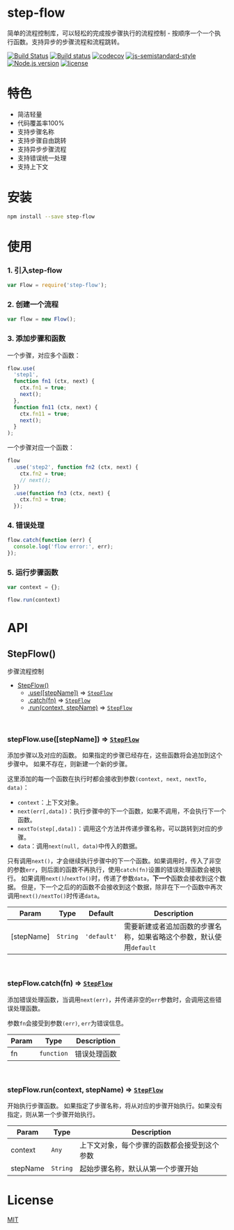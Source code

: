 # step-flow

简单的流程控制库，可以轻松的完成按步骤执行的流程控制 - 按顺序一个一个执行函数。支持异步的步骤流程和流程跳转。

[![Build Status](https://travis-ci.org/zdying/step-flow.svg?branch=master)](https://travis-ci.org/zdying/step-flow)
[![Build status](https://ci.appveyor.com/api/projects/status/okl9e4xs1nsuv7yq/branch/master?svg=true)](https://ci.appveyor.com/project/zdying/step-flow/branch/master)
[![codecov](https://codecov.io/gh/zdying/step-flow/branch/master/graph/badge.svg)](https://codecov.io/gh/zdying/step-flow)
[![js-semistandard-style](https://img.shields.io/badge/code%20style-semistandard-brightgreen.svg?style=flat)](https://github.com/Flet/semistandard)
[![Node.js version](https://img.shields.io/badge/node-%3E%3D0.12.7-green.svg)](https://nodejs.org/)
[![license](https://img.shields.io/badge/license-MIT-green.svg)](https://github.com/zdying/step-flow/blob/master/LICENSE)

# 特色

* 简洁轻量
* 代码覆盖率100%
* 支持步骤名称
* 支持步骤自由跳转
* 支持异步步骤流程
* 支持错误统一处理
* 支持上下文

# 安装

```bash
npm install --save step-flow
```

# 使用

### 1. 引入step-flow

```js
var Flow = require('step-flow');
```

### 2. 创建一个流程

```js
var flow = new Flow();
```

### 3. 添加步骤和函数

一个步骤，对应多个函数：

```js
flow.use(
  'step1',
  function fn1 (ctx, next) {
    ctx.fn1 = true;
    next();
  },
  function fn11 (ctx, next) {
    ctx.fn11 = true;
    next();
  }
);
```

一个步骤对应一个函数：

```js
flow
  .use('step2', function fn2 (ctx, next) {
    ctx.fn2 = true;
    // next();
  })
  .use(function fn3 (ctx, next) {
    ctx.fn3 = true;
  });
```

### 4. 错误处理

```js
flow.catch(function (err) {
  console.log('flow error:', err);
});
```

### 5. 运行步骤函数

```js
var context = {};

flow.run(context)
```

# API

<a name="StepFlow"></a>

## StepFlow()
步骤流程控制

* [StepFlow()](#StepFlow)
    * [.use([stepName])](#StepFlow+use) ⇒ [<code>StepFlow</code>](#StepFlow)
    * [.catch(fn)](#StepFlow+catch) ⇒ [<code>StepFlow</code>](#StepFlow)
    * [.run(context, stepName)](#StepFlow+run) ⇒ [<code>StepFlow</code>](#StepFlow)

<a name="StepFlow+use"></a>

<br/>

### stepFlow.use([stepName]) ⇒ [<code>StepFlow</code>](#StepFlow)
添加步骤以及对应的函数。
如果指定的步骤已经存在，这些函数将会追加到这个步骤中。
如果不存在，则新建一个新的步骤。

这里添加的每一个函数在执行时都会接收到参数`(context, next, nextTo, data)`：

* `context`：上下文对象。
* `next(err[,data])`：执行步骤中的下一个函数，如果不调用，不会执行下一个函数。
* `nextTo(step[,data])`：调用这个方法并传递步骤名称，可以跳转到对应的步骤。
* `data`：调用`next(null, data)`中传入的数据。

只有调用`next()`，才会继续执行步骤中的下一个函数。如果调用时，传入了非空的参数`err`，则后面的函数不再执行，使用`catch(fn)`设置的错误处理函数会被执行。
如果调用`next()`/`nextTo()`时，传递了参数`data`，**下一个**函数会接收到这个数据。
但是，下一个之后的的函数不会接收到这个数据，除非在下一个函数中再次调用`next()/nextTo()`时传递`data`。

| Param | Type | Default | Description |
| --- | --- | --- | --- |
| [stepName] | <code>String</code> | <code>&#x27;default&#x27;</code> | 需要新建或者追加函数的步骤名称，如果省略这个参数，默认使用`default` |

<a name="StepFlow+catch"></a>

<br/>

### stepFlow.catch(fn) ⇒ [<code>StepFlow</code>](#StepFlow)
添加错误处理函数，当调用`next(err)`，并传递非空的`err`参数时，会调用这些错误处理函数。

参数`fn`会接受到参数`(err)`, `err`为错误信息。

| Param | Type | Description |
| --- | --- | --- |
| fn | <code>function</code> | 错误处理函数 |

<a name="StepFlow+run"></a>

<br/>

### stepFlow.run(context, stepName) ⇒ [<code>StepFlow</code>](#StepFlow)
开始执行步骤函数。
如果指定了步骤名称，将从对应的步骤开始执行。如果没有指定，则从第一个步骤开始执行。

| Param | Type | Description |
| --- | --- | --- |
| context | <code>Any</code> | 上下文对象，每个步骤的函数都会接受到这个参数 |
| stepName | <code>String</code> |起始步骤名称，默认从第一个步骤开始 |


# License

[MIT](https://github.com/zdying/step-flow/blob/master/LICENSE)
